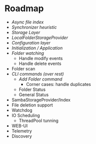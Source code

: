 # Roadmap

* _Async file index_
* _Synchronizer heuristic_
* _Storage Layer_
* _LocalFolderStorageProvider_
* _Configuration layer_
* _Initialization / Application_
* _Folder watching_
  * Handle modify events
  * Handle delete events
* Folder scan
* _CLI commands (over rest)_
  * _Add Folder command_
    * Corner cases: handle duplicates
  * Folder Status
  * General Status
* SambaStorageProvider/Index
* File deletion support
* Watchdog
* IO Scheduling
  * ThreadPool tunning
* WEB-UI
* Telemetry
* Discovery
